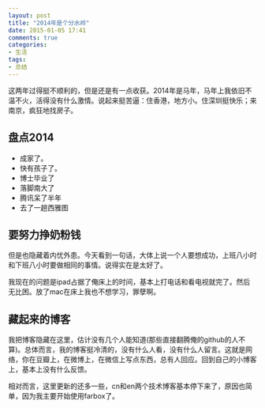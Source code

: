 ```yaml
---
layout: post
title: "2014年是个分水岭"
date: 2015-01-05 17:41
comments: true
categories:
- 生活
tags:
- 总结
---
```



这两年过得挺不顺利的，但是还是有一点收获。2014年是马年，马年上我依旧不温不火，活得没有什么激情。说起来挺苦逼：住香港，地方小。住深圳挺快乐；来南京，疯狂地找房子。

## 盘点2014
- 成家了。
- 快有孩子了。
- 博士毕业了
- 落脚南大了
- 腾讯呆了半年
- 去了一趟西雅图

## 要努力挣奶粉钱
但是也隐藏着内忧外患。今天看到一句话，大体上说一个人要想成功，上班八小时和下班八小时要做相同的事情。说得实在是太好了。

我现在的问题是ipad占据了俺床上的时间，基本上打电话和看电视就完了。然后无比困。放了mac在床上我也不想学习，罪孽啊。

## 藏起来的博客
我把博客隐藏在这里，估计没有几个人能知道(那些直接翻腾俺的github的人不算)。总体而言，我的博客挺冷清的，没有什么人看，没有什么人留言。这就是网络，你在豆瓣上，在微博上，在微信上写点东西，总有人回应。回到自己的小博客上，基本上没有什么反馈。

相对而言，这里更新的还多一些，cn和en两个技术博客基本停下来了，原因也简单，因为我主要开始使用farbox了。
